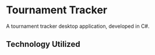 # Tournament Tracker
A tournament tracker desktop application, developed in C#.

<h2>Technology Utilized</h2>
